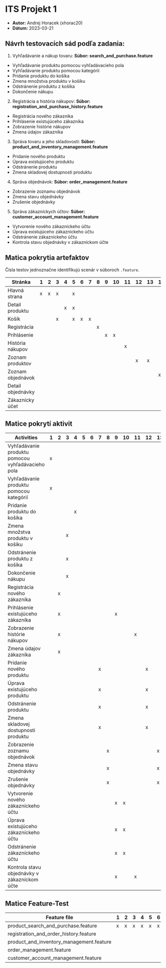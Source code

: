 # ITS Projekt 1

- **Autor:** Andrej Horacek (xhorac20)
- **Dátum:** 2023-03-21

## Návrh testovacích sád podľa zadania:

1. Vyhľadávanie a nákup tovaru:
   **Súbor: search_and_purchase.feature**

- Vyhľadávanie produktu pomocou vyhľadávacieho pola
- Vyhľadávanie produktu pomocou kategórií
- Pridanie produktu do košíka
- Zmena množstva produktu v košíku
- Odstránenie produktu z košíka
- Dokončenie nákupu

2. Registrácia a história nákupov:
   **Súbor: registration_and_purchase_history.feature**

- Registrácia nového zákazníka
- Prihlásenie existujúceho zákazníka
- Zobrazenie histórie nákupov
- Zmena údajov zákazníka

3. Správa tovaru a jeho skladovosti:
   **Súbor: product_and_inventory_management.feature**

- Pridanie nového produktu
- Úprava existujúceho produktu
- Odstránenie produktu
- Zmena skladovej dostupnosti produktu


4. Správa objednávok:
   **Súbor: order_management.feature**

- Zobrazenie zoznamu objednávok
- Zmena stavu objednávky
- Zrušenie objednávky

5. Správa zákazníckych účtov:
   **Súbor: customer_account_management.feature**

- Vytvorenie nového zákazníckeho účtu
- Úprava existujúceho zákazníckeho účtu
- Odstránenie zákazníckeho účtu
- Kontrola stavu objednávky v zákazníckom účte

## Matica pokrytia artefaktov

Čísla testov jednoznačne identifikujú scenár v súboroch `.feature`.

| Stránka           | 1 | 2 | 3 | 4 | 5 | 6 | 7 | 8 | 9 |10 |11 |12 |13 |14 |15 |16 |17 |18 |19 |20 |21 |
|-------------------|---|---|---|---|---|---|---|---|---|---|---|---|---|---|---|---|---|---|---|---|---|
| Hlavná strana     | x | x | x |   | x |   |   |   |   |   |   |   |   |   |   |   |   |   |   |   |   |
| Detail produktu   |   |   |   | x | x |   |   |   |   |   |   |   |   |   |   |   |   |   |   |   |   |
| Košík             |   |   | x |   | x | x | x |   |   |   |   |   |   |   |   |   |   |   |   |   |   |
| Registrácia       |   |   |   |   |   |   |   | x |   |   |   |   |   |   |   |   |   |   |   |   |   |
| Prihlásenie       |   |   |   |   |   |   |   |   | x | x |   |   |   |   |   |   |   |   |   |   |   |
| História nákupov  |   |   |   |   |   |   |   |   |   |   | x |   |   |   |   |   |   |   |   |   |   |
| Zoznam produktov  |   |   |   |   |   |   |   |   |   |   |   | x | x |   |   |   |   |   |   |   |   |
| Zoznam objednávok |   |   |   |   |   |   |   |   |   |   |   |   |   | x | x |   | x |   |   |   |   |
| Detail objednávky |   |   |   |   |   |   |   |   |   |   |   |   |   |   |   | x | x |   |   |   |   |
| Zákaznícky účet   |   |   |   |   |   |   |   |   |   |   |   |   |   |   |   |   |   | x | x | x | x |



## Matice pokrytí aktivit

| Activities                                        | 1 | 2 | 3 | 4 | 5 | 6 | 7 | 8 | 9 |10 |11 |12 |13 |14 |15 |16 | 17 |18 |19 |20 |21 |
|---------------------------------------------------|---|---|---|---|---|---|---|---|---|---|---|---|---|---|---|---|----|---|---|---|---|
| Vyhľadávanie produktu pomocou vyhľadávacieho pola | x |   |   |   |   |   |   |   |   |   |   |   |   |   |   |   |    |   |   |   |   |
| Vyhľadávanie produktu pomocou kategórií           | x |   |   |   |   |   |   |   |   |   |   |   |   |   |   |   |    |   |   |   |   |
| Pridanie produktu do košíka                       |   |   |   | x |   |   |   |   |   |   |   |   |   |   |   |   |    |   |   |   |   |
| Zmena množstva produktu v košíku                  |   |   | x |   |   |   |   |   |   |   |   |   |   |   |   |   |    |   |   |   |   |
| Odstránenie produktu z košíka                     |   |   | x |   |   |   |   |   |   |   |   |   |   |   |   |   |    |   |   |   |   |
| Dokončenie nákupu                                 |   |   | x |   |   |   |   |   |   |   |   |   |   |   |   |   |    |   |   |   |   |
| Registrácia nového zákazníka                      |   | x |   |   |   |   |   |   |   |   |   |   |   |   |   |   |    |   |   |   |   |
| Prihlásenie existujúceho zákazníka                |   | x |   |   |   |   |   |   | x |   |   |   |   |   |   |   |    |   |   |   |   |
| Zobrazenie histórie nákupov                       |   | x |   |   |   |   |   |   |   |   | x |   |   |   |   |   |    |   |   |   |   |
| Zmena údajov zákazníka                            |   | x |   |   |   |   |   |   |   |   |   |   |   |   |   |   |    | x |   |   |   |
| Pridanie nového produktu                          |   |   |   |   |   |   | x |   |   |   |   | x |   |   |   |   |    |   |   |   |   |
| Úprava existujúceho produktu                      |   |   |   |   |   |   | x |   |   |   |   | x |   |   |   |   |    |   |   |   |   |
| Odstránenie produktu                              |   |   |   |   |   |   | x |   |   |   |   | x |   |   |   |   | x  |   |   |   |   |
| Zmena skladovej dostupnosti produktu              |   |   |   |   |   |   | x |   |   |   |   | x |   |   |   |   |    |   |   |   |   |
| Zobrazenie zoznamu objednávok                     |   |   |   |   |   |   |   | x |   |   |   |   | x |   |   |   |    |   |   |   |   |
| Zmena stavu objednávky                            |   |   |   |   |   |   |   | x |   |   |   |   | x |   |   |   |    |   |   |   |   |
| Zrušenie objednávky                               |   |   |   |   |   |   |   | x |   |   |   |   | x |   |   |   |    |   |   |   |   |
| Vytvorenie nového zákazníckeho účtu               |   |   |   |   |   |   |   |   | x | x |   |   |   | x |   |   |    |   |   |   |   |
| Úprava existujúceho zákazníckeho účtu             |   |   |   |   |   |   |   |   | x | x |   |   |   | x |   |   |    |   |   |   |   |
| Odstránenie zákazníckeho účtu                     |   |   |   |   |   |   |   |   | x | x |   |   |   | x |   |   |    |   |   |   |   |
| Kontrola stavu objednávky v zákazníckom účte      |   |   |   |   |   |   |   |   | x |   | x |   |   |   | x |   |    |   |   |   |   |


## Matice Feature-Test

| Feature file                             | 1 | 2 | 3 | 4 | 5 | 6 | 7 | 8 | 9 |10 |11 |12 |13 |14 |15 |16 |17 |18 |19 |20 |21 |
|------------------------------------------|---|---|---|---|---|---|---|---|---|---|---|---|---|---|---|---|---|---|---|---|---|
| product_search_and_purchase.feature      | x | x | x | x | x | x |   |   |   |   |   |   |   |   |   |   |   |   |   |   |   |
| registration_and_order_history.feature   |   |   |   |   |   |   | x | x | x | x |   |   |   |   |   |   |   |   |   |   |   |
| product_and_inventory_management.feature |   |   |   |   |   |   |   |   |   |   | x | x | x | x |   |   |   |   |   |   |   |
| order_management.feature                 |   |   |   |   |   |   |   |   |   |   |   |   |   |   | x | x | x |   |   |   |   |
| customer_account_management.feature      |   |   |   |   |   |   |   |   |   |   |   |   |   |   |   |   |   | x | x | x | x |
